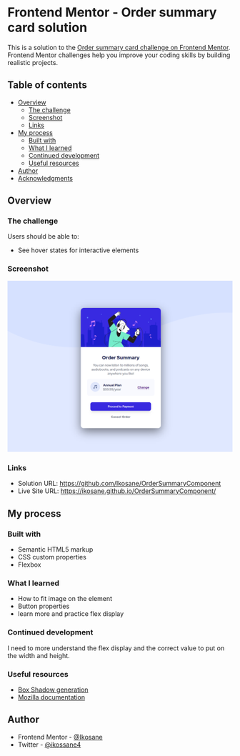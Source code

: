 # Frontend Mentor - Order summary card solution

This is a solution to the [Order summary card challenge on Frontend Mentor](https://www.frontendmentor.io/challenges/order-summary-component-QlPmajDUj). Frontend Mentor challenges help you improve your coding skills by building realistic projects. 

## Table of contents

- [Overview](#overview)
  - [The challenge](#the-challenge)
  - [Screenshot](#screenshot)
  - [Links](#links)
- [My process](#my-process)
  - [Built with](#built-with)
  - [What I learned](#what-i-learned)
  - [Continued development](#continued-development)
  - [Useful resources](#useful-resources)
- [Author](#author)
- [Acknowledgments](#acknowledgments)

## Overview

### The challenge

Users should be able to:

- See hover states for interactive elements

### Screenshot

![](./images/OrderSummaryComponent.png)

### Links

- Solution URL: https://github.com/Ikosane/OrderSummaryComponent
- Live Site URL: https://ikosane.github.io/OrderSummaryComponent/

## My process

### Built with

- Semantic HTML5 markup
- CSS custom properties
- Flexbox

### What I learned

- How to fit image on the element
- Button properties
- learn more and practice flex display

### Continued development

I need to more understand the flex display and the correct value to put on the width and height.


### Useful resources

- [Box Shadow generation](https://html-css-js.com/css/generator/box-shadow/) 
- [Mozilla documentation](https://developer.mozilla.org/en-US/docs/Web/CSS/) 


## Author

- Frontend Mentor - [@Ikosane](https://www.frontendmentor.io/profile/Ikosane)
- Twitter - [@ikossane4](https://twitter.com/ikossane4)
